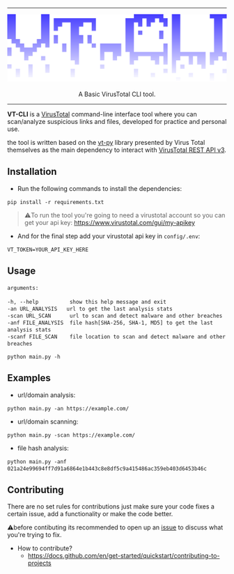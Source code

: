 <hr />
<p align="center">
    <img src="https://github.com/0xRar/VT-CLI/raw/main/images/logo.png" width=600px>
    <br />
    <br />
    A Basic VirusTotal CLI tool.
</p>
<hr />


**VT-CLI** is a [VirusTotal] command-line interface tool where
you can scan/analyze suspicious links and files, developed for practice and personal use. 

the tool is written based on the [vt-py] library presented by Virus Total themselves 
as the main dependency to interact with [VirusTotal REST API v3].


## Installation
- Run the following commands to install the dependencies:

```
pip install -r requirements.txt
```


> ⚠️To run the tool you're going to need a virustotal account so you can get your api key: https://www.virustotal.com/gui/my-apikey


- And for the final step add your virustotal api key in `config/.env`:
```
VT_TOKEN=YOUR_API_KEY_HERE
```


## Usage
```
arguments:

-h, --help          show this help message and exit
-an URL_ANALYSIS   url to get the last analysis stats
-scan URL_SCAN      url to scan and detect malware and other breaches
-anf FILE_ANALYSIS  file hash[SHA-256, SHA-1, MD5] to get the last analysis stats
-scanf FILE_SCAN    file location to scan and detect malware and other breaches
```

```
python main.py -h
```

## Examples
- url/domain analysis:
```
python main.py -an https://example.com/
```

- url/domain scanning:
```
python main.py -scan https://example.com/
```

- file hash analysis:
```
python main.py -anf 021a24e99694ff7d91a6864e1b443c8e8df5c9a415486ac359eb403d6453b46c
```

## Contributing
There are no set rules for contributions just make sure your code fixes
a certain issue, add a functionality or make the code better. 

⚠️before contibuting its recommended to open up an [issue] to
discuss what you're trying to fix.

- How to contribute?
   - https://docs.github.com/en/get-started/quickstart/contributing-to-projects


[VirusTotal]: https://www.virustotal.com/
[VirusTotal REST API v3]: https://developers.virustotal.com/reference/overview
[vt-py]: https://github.com/VirusTotal/vt-py/ 
[issue]: https://github.com/0xRar/VT-CLI/issues

